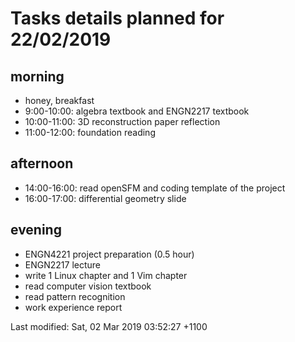 # Tasks details planned for 22/02/2019
## morning
* honey, breakfast
* 9:00-10:00: algebra textbook and ENGN2217 textbook
* 10:00-11:00: 3D reconstruction paper reflection
* 11:00-12:00: foundation reading

## afternoon
* 14:00-16:00: read openSFM and coding template of the project
* 16:00-17:00: differential geometry slide

## evening
* ENGN4221 project preparation (0.5 hour)
* ENGN2217 lecture
* write 1 Linux chapter and 1 Vim chapter
* read computer vision textbook
* read pattern recognition
* work experience report



Last modified: Sat, 02 Mar 2019 03:52:27 +1100
